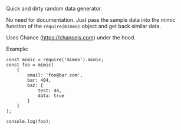 Quick and dirty random data generator. 

No need for documentation. 
Just pass the sample data into the mimic function of the ```require(mimeo)``` object and get back similar data.

Uses Chance (https://chancejs.com) under the hood.

Example:

```
const mimic = require('mimeo').mimic;
const foo = mimic(
    { 
        email: 'foo@bar.com', 
        bar: 404, 
        baz: { 
            test: 44, 
            data: true 
        } 
    }
);

console.log(foo);
```
